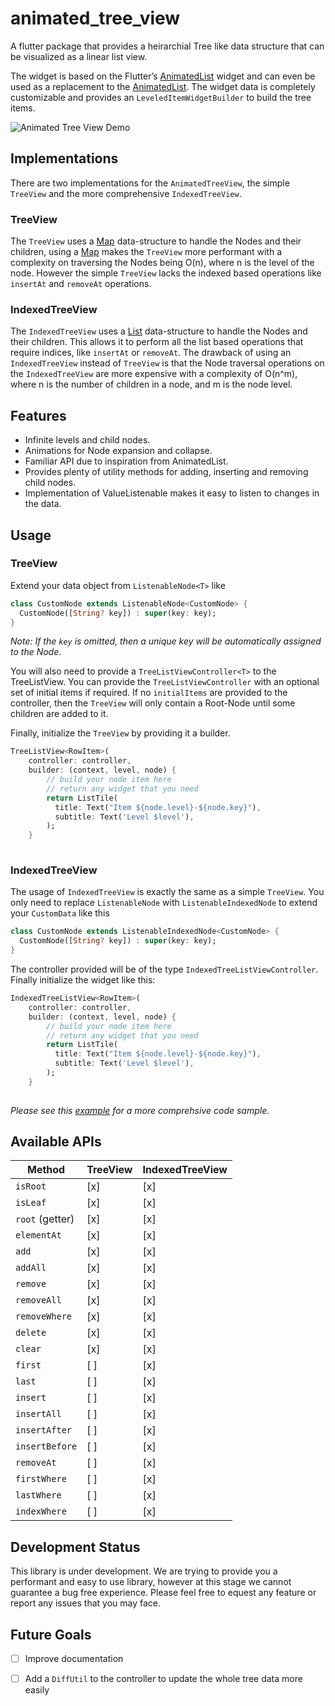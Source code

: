 # animated_tree_view

A flutter package that provides a heirarchial Tree like data structure that can be visualized as a linear list view.

The widget is based on the Flutter’s [AnimatedList](https://api.flutter.dev/flutter/widgets/AnimatedList-class.html) widget and can even be used as a replacement to the [AnimatedList](https://api.flutter.dev/flutter/widgets/AnimatedList-class.html). The widget data is completely customizable and provides an `LeveledItemWidgetBuilder`  to build the tree items.

![Animated Tree View Demo](https://media.giphy.com/media/HMR9U5wfx3jPX1lIg3/giphy.gif)

## Implementations
There are two implementations for the `AnimatedTreeView`, the simple `TreeView` and the more comprehensive `IndexedTreeView`. 

### TreeView
The `TreeView` uses a [Map](https://api.dart.dev/stable/2.13.3/dart-core/Map-class.html) data-structure to handle the Nodes and their children, using a [Map](https://api.dart.dev/stable/2.13.3/dart-core/Map-class.html) makes the `TreeView` more performant with a complexity on traversing the Nodes being O(n), where n is the level of the node. However the simple `TreeView` lacks the indexed based operations like `insertAt` and `removeAt` operations.

### IndexedTreeView
The `IndexedTreeView` uses a [List](https://api.dart.dev/stable/2.10.5/dart-core/List-class.html) data-structure to handle the Nodes and their children. This allows it to perform all the list based operations that require indices, like `insertAt` or `removeAt`. The drawback of using an `IndexedTreeView` instead of `TreeView` is that the Node traversal operations on the `IndexedTreeView` are more expensive with a complexity of O(n^m), where n is the number of children in a node, and m is the node level.

## Features
* Infinite levels and child nodes.
* Animations for Node expansion and collapse.
* Familiar API due to inspiration from AnimatedList.
* Provides plenty of utility methods for adding, inserting and removing child nodes.
* Implementation of ValueListenable makes it easy to listen to changes in the data.

## Usage
### TreeView
Extend your data object from `ListenableNode<T>` like
```dart
class CustomNode extends ListenableNode<CustomNode> {
  CustomNode([String? key]) : super(key: key);
}
```
*Note: If the `key` is omitted, then a unique key will be automatically assigned to the Node.*

You will also need to provide a `TreeListViewController<T>` to the TreeListView. You can provide the `TreeListViewController` with an optional set of initial items if required. If no `initialItems` are provided to the controller, then the `TreeView` will only contain a Root-Node until some children are added to it.

Finally, initialize the `TreeView` by providing it a builder.

```dart
TreeListView<RowItem>(
    controller: controller,
    builder: (context, level, node) {
        // build your node item here
        // return any widget that you need
        return ListTile(
          title: Text("Item ${node.level}-${node.key}"),
          subtitle: Text('Level $level'),
        );
    }
                
```

### IndexedTreeView
The usage of `IndexedTreeView` is exactly the same as a simple `TreeView`. You only need to replace `ListenableNode` with `ListenableIndexedNode` to extend your `CustomData` like this

```dart
class CustomNode extends ListenableIndexedNode<CustomNode> {
  CustomNode([String? key]) : super(key: key);
}
```
The controller provided will be of the type `IndexedTreeListViewController`.
Finally initialize the widget like this:

```dart
IndexedTreeListView<RowItem>(
    controller: controller,
    builder: (context, level, node) {
        // build your node item here
        // return any widget that you need
        return ListTile(
          title: Text("Item ${node.level}-${node.key}"),
          subtitle: Text('Level $level'),
        );
    }
                
```

*Please see this [example](https://github.com/embraceitmobile/animated_tree_view/blob/main/example/lib/main.dart) for a more comprehsive code sample.*


## Available APIs
Method          | TreeView | IndexedTreeView
--------------- | -------- | ---------------
`isRoot`        | [x]      | [x]
`isLeaf`        | [x]      | [x]
`root` (getter) | [x]      | [x]
`elementAt`     | [x]      | [x]
`add`           | [x]      | [x]
`addAll`        | [x]      | [x]
`remove`        | [x]      | [x]
`removeAll`     | [x]      | [x]
`removeWhere`   | [x]      | [x]
`delete`        | [x]      | [x]
`clear`         | [x]      | [x]
`first`         | [ ]      | [x]
`last`          | [ ]      | [x]
`insert`        | [ ]      | [x]
`insertAll`     | [ ]      | [x]
`insertAfter`   | [ ]      | [x]
`insertBefore`  | [ ]      | [x]
`removeAt`      | [ ]      | [x]
`firstWhere`    | [ ]      | [x]
`lastWhere`     | [ ]      | [x]
`indexWhere`    | [ ]      | [x]


## Development Status
This library is under development. We are trying to provide you a performant and easy to use library, however at this stage we cannot guarantee a bug free experience. Please feel free to equest any feature or report any issues that you may face.

## Future Goals
* [ ] Improve documentation
* [ ] Add a `DiffUtil` to the controller to update the whole tree data more easily











